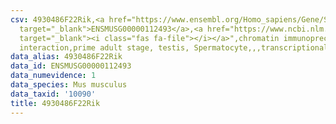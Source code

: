 ```yaml
---
csv: 4930486F22Rik,<a href="https://www.ensembl.org/Homo_sapiens/Gene/Summary?db=core;g=ENSMUSG00000112493"
  target="_blank">ENSMUSG00000112493</a>,<a href="https://www.ncbi.nlm.nih.gov/pubmed/25450459"
  target="_blank"><i class="fas fa-file"></i></a>",chromatin immunoprecipitation assay,direct
  interaction,prime adult stage, testis, Spermatocyte,,,transcriptional regulation,
data_alias: 4930486F22Rik
data_id: ENSMUSG00000112493
data_numevidence: 1
data_species: Mus musculus
data_taxid: '10090'
title: 4930486F22Rik
---
```

